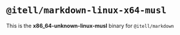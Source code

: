 # `@itell/markdown-linux-x64-musl`

This is the **x86_64-unknown-linux-musl** binary for `@itell/markdown`
